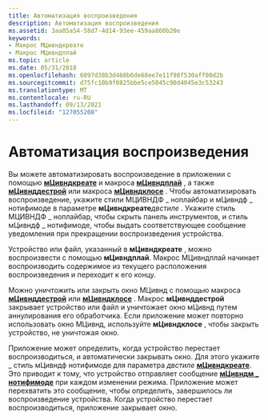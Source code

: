 ```yaml
---
title: Автоматизация воспроизведения
description: Автоматизация воспроизведения
ms.assetid: 3aa05a54-58d7-4d14-93ee-459aa860b20e
keywords:
- Макрос МЦивндкреате
- Макрос МЦивндплай
ms.topic: article
ms.date: 05/31/2018
ms.openlocfilehash: 6097d38b3d468b6de68ee7e11f98f530aff00d2b
ms.sourcegitcommit: d75fc10b9f0825bbe5ce5045c90d4045e3c53243
ms.translationtype: MT
ms.contentlocale: ru-RU
ms.lasthandoff: 09/13/2021
ms.locfileid: "127055208"
---
```

# <a name="automating-playback"></a>Автоматизация воспроизведения

Вы можете автоматизировать воспроизведение в приложении с помощью [**мЦивндкреате**](/windows/desktop/api/Vfw/nf-vfw-mciwndcreatea) и макроса [**мЦивндплай**](/windows/desktop/api/Vfw/nf-vfw-mciwndplay) , а также [**мЦивнддестрой**](/windows/desktop/api/Vfw/nf-vfw-mciwnddestroy) или макроса [**мЦивндклосе**](/windows/desktop/api/Vfw/nf-vfw-mciwndclose) . Чтобы автоматизировать воспроизведение, укажите стили МЦИВНДФ \_ ноплайбар и мЦивндф \_ нотифимоде в параметре **мЦивндкреате**_двстиле_ . Укажите стиль МЦИВНДФ \_ ноплайбар, чтобы скрыть панель инструментов, и стиль мЦивндф \_ нотифимоде, чтобы выдать соответствующее сообщение уведомления при прекращении воспроизведения устройства.

Устройство или файл, указанный в **мЦивндкреате** , можно воспроизвести с помощью **мЦивндплай**. Макрос МЦивндплай начинает воспроизводить содержимое из текущего расположения воспроизведения и переходит к его концу.

Можно уничтожить или закрыть окно МЦивнд с помощью макроса [**мЦивнддестрой**](/windows/desktop/api/Vfw/nf-vfw-mciwnddestroy) или [**мЦивндклосе**](/windows/desktop/api/Vfw/nf-vfw-mciwndclose) . Макрос **мЦивнддестрой** закрывает устройство или файл и уничтожает окно мЦивнд путем аннулирования его обработчика. Если приложение может повторно использовать окно МЦивнд, используйте **мЦивндклосе** , чтобы закрыть устройство, не уничтожая окно.

Приложение может определить, когда устройство перестает воспроизводиться, и автоматически закрывать окно. Для этого укажите \_ стиль мЦивндф нотифимоде для параметра *двстиле* [**мЦивндкреате**](/windows/desktop/api/Vfw/nf-vfw-mciwndcreatea). Это приводит к тому, что устройство отправляет сообщение [**мЦивндм \_ нотифимоде**](mciwndm-notifymode.md) при каждом изменении режима. Приложение может перехватить это сообщение, чтобы определить, завершилось ли воспроизведение устройства. Когда устройство перестает воспроизводиться, приложение закрывает окно.

 

 




